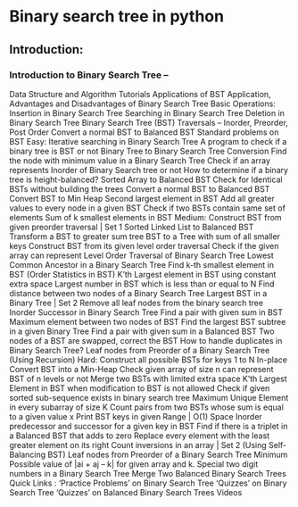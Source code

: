 # Binary search tree in python

## Introduction:
### Introduction to Binary Search Tree –
Data Structure and Algorithm Tutorials
Applications of BST
Application, Advantages and Disadvantages of Binary Search Tree
Basic Operations:
Insertion in Binary Search Tree
Searching in Binary Search Tree
Deletion in Binary Search Tree
Binary Search Tree (BST) Traversals – Inorder, Preorder, Post Order
Convert a normal BST to Balanced BST
Standard problems on BST
Easy:
Iterative searching in Binary Search Tree
A program to check if a binary tree is BST or not
Binary Tree to Binary Search Tree Conversion
Find the node with minimum value in a Binary Search Tree
Check if an array represents Inorder of Binary Search tree or not
How to determine if a binary tree is height-balanced?
Sorted Array to Balanced BST
Check for Identical BSTs without building the trees
Convert a normal BST to Balanced BST
Convert BST to Min Heap
Second largest element in BST
Add all greater values to every node in a given BST
Check if two BSTs contain same set of elements
Sum of k smallest elements in BST
Medium:
Construct BST from given preorder traversal | Set 1
Sorted Linked List to Balanced BST
Transform a BST to greater sum tree
BST to a Tree with sum of all smaller keys
Construct BST from its given level order traversal
Check if the given array can represent Level Order Traversal of Binary Search Tree
Lowest Common Ancestor in a Binary Search Tree
Find k-th smallest element in BST (Order Statistics in BST)
K’th Largest element in BST using constant extra space
Largest number in BST which is less than or equal to N
Find distance between two nodes of a Binary Search Tree
Largest BST in a Binary Tree | Set 2
Remove all leaf nodes from the binary search tree
Inorder Successor in Binary Search Tree
Find a pair with given sum in BST
Maximum element between two nodes of BST
Find the largest BST subtree in a given Binary Tree
Find a pair with given sum in a Balanced BST
Two nodes of a BST are swapped, correct the BST
How to handle duplicates in Binary Search Tree?
Leaf nodes from Preorder of a Binary Search Tree (Using Recursion)
Hard:
Construct all possible BSTs for keys 1 to N
In-place Convert BST into a Min-Heap
Check given array of size n can represent BST of n levels or not
Merge two BSTs with limited extra space
K’th Largest Element in BST when modification to BST is not allowed
Check if given sorted sub-sequence exists in binary search tree
Maximum Unique Element in every subarray of size K
Count pairs from two BSTs whose sum is equal to a given value x
Print BST keys in given Range | O(1) Space
Inorder predecessor and successor for a given key in BST
Find if there is a triplet in a Balanced BST that adds to zero
Replace every element with the least greater element on its right
Count inversions in an array | Set 2 (Using Self-Balancing BST)
Leaf nodes from Preorder of a Binary Search Tree
Minimum Possible value of |ai + aj – k| for given array and k.
Special two digit numbers in a Binary Search Tree
Merge Two Balanced Binary Search Trees
Quick Links :
‘Practice Problems’ on Binary Search Tree
‘Quizzes’ on Binary Search Tree
‘Quizzes’ on Balanced Binary Search Trees
Videos
 
